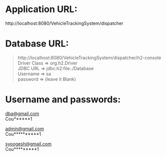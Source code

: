 # Application URL:
http://localhost:8080/VehicleTrackingSystem/dispatcher

# Database URL:
> http://localhost:8080/VehicleTrackingSystem/dispatcher/h2-console </br>
> Driver Class =>  org.h2.Driver </br>
> JDBC URL => jdbc:h2:file:./Database </br>
> Username => sa </br>
> password => (leave it Blank) </br>

# Username and passwords: 

dba@gmail.com </br>
Cou******1 </br>

admin@gmail.com </br>
Cou**********1 </br>

syoogesh@gmail.com </br>
Cou*********1 </br>
